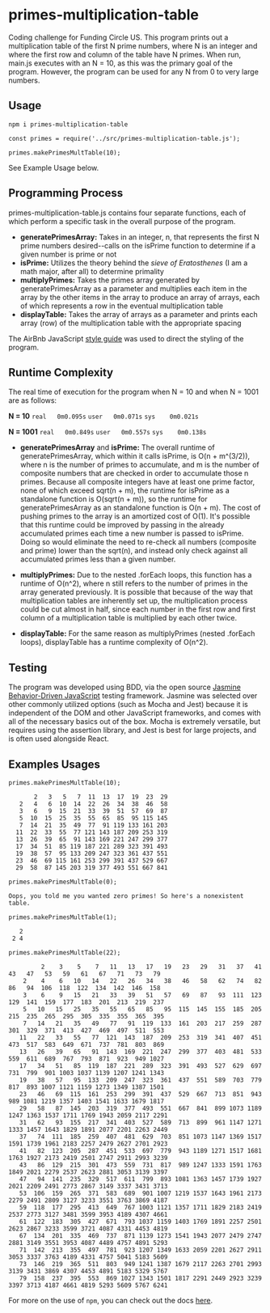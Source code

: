 # primes-multiplication-table
Coding challenge for Funding Circle US. This program prints out a multiplication table of the first N prime numbers, where N is an integer and where the first row and column of the table have N primes. When run, main.js executes with an N = 10, as this was the primary goal of the program. However, the program can be used for any N from 0 to very large numbers.

## Usage
`npm i primes-multiplication-table`

`const primes = require('../src/primes-multiplication-table.js');`

`primes.makePrimesMultTable(10);`

See Example Usage below.

## Programming Process
primes-multiplication-table.js contains four separate functions, each of which perform a specific task in the overall purpose of the program. 

* **generatePrimesArray:** Takes in an integer, n, that represents the first N prime numbers desired--calls on the isPrime function to determine if a given number is prime or not
* **isPrime:** Utilizes the theory behind the *sieve of Eratosthenes* (I am a math major, after all) to determine primality
* **multiplyPrimes:** Takes the primes array generated by generatePrimesArray as a parameter and multiplies each item in the array by the other items in the array to produce an array of arrays, each of which represents a row in the eventual multiplication table
* **displayTable:** Takes the array of arrays as a parameter and prints each array (row) of the multiplication table with the appropriate spacing

The AirBnb JavaScript [style guide](https://github.com/airbnb/javascript/blob/master/README.md) was used to direct the styling of the program. 

## Runtime Complexity
The real time of execution for the program when N = 10 and when N = 1001 are as follows:

**N = 10**
`real	0m0.095s`
`user	0m0.071s`
`sys	0m0.021s`

**N = 1001**
`real	0m0.849s`
`user	0m0.557s`
`sys	0m0.138s`

* **generatePrimesArray** and **isPrime:** The overall runtime of generatePrimesArray, which within it calls isPrime, is O(n + m^(3/2)), where n is the number of primes to accumulate, and m is the number of composite numbers that are checked in order to accumulate those n primes. Because all composite integers have at least one prime factor, none of which exceed sqrt(n + m), the runtime for isPrime as a standalone function is O(sqrt(n + m)), so the runtime for generatePrimesArray as an standalone function is O(n + m). The cost of pushing primes to the array is an amortized cost of O(1). It's possible that this runtime could be improved by passing in the already accumulated primes each time a new number is passed to isPrime. Doing so would eliminate the need to re-check all numbers (composite and prime) lower than the sqrt(n), and instead only check against all accumulated primes less than a given number. 

* **multiplyPrimes:** Due to the nested .forEach loops, this function has a runtime of O(n^2), where n still refers to the number of primes in the array generated previously. It is possible that because of the way that multiplication tables are inherently set up, the multiplication process could be cut almost in half, since each number in the first row and first column of a multiplication table is multiplied by each other twice. 

* **displayTable:** For the same reason as multiplyPrimes (nested .forEach loops), displayTable has a runtime complexity of O(n^2). 

## Testing
The program was developed using BDD, via the open source [Jasmine Behavior-Driven JavaScript](https://jasmine.github.io/pages/getting_started.html) testing framework. Jasmine was selected over other commonly utilized options (such as Mocha and Jest) because it is independent of the DOM and other JavaScript frameworks, and comes with all of the necessary basics out of the box. Mocha is extremely versatile, but requires using the assertion library, and Jest is best for large projects, and is often used alongside React.

## Examples Usages

`primes.makePrimesMultTable(10);`

```
       2   3   5   7  11  13  17  19  23  29
   2   4   6  10  14  22  26  34  38  46  58
   3   6   9  15  21  33  39  51  57  69  87
   5  10  15  25  35  55  65  85  95 115 145
   7  14  21  35  49  77  91 119 133 161 203
  11  22  33  55  77 121 143 187 209 253 319
  13  26  39  65  91 143 169 221 247 299 377
  17  34  51  85 119 187 221 289 323 391 493
  19  38  57  95 133 209 247 323 361 437 551
  23  46  69 115 161 253 299 391 437 529 667
  29  58  87 145 203 319 377 493 551 667 841
```

`primes.makePrimesMultTable(0);`

`Oops, you told me you wanted zero primes! So here's a nonexistent table.`


`primes.makePrimesMultTable(1);`

```
   2
 2 4
```

`primes.makePrimesMultTable(22);`

```
         2    3    5    7   11   13   17   19   23   29   31   37   41   43   47   53   59   61   67   71   73   79
    2    4    6   10   14   22   26   34   38   46   58   62   74   82   86   94  106  118  122  134  142  146  158
    3    6    9   15   21   33   39   51   57   69   87   93  111  123  129  141  159  177  183  201  213  219  237
    5   10   15   25   35   55   65   85   95  115  145  155  185  205  215  235  265  295  305  335  355  365  395
    7   14   21   35   49   77   91  119  133  161  203  217  259  287  301  329  371  413  427  469  497  511  553
   11   22   33   55   77  121  143  187  209  253  319  341  407  451  473  517  583  649  671  737  781  803  869
   13   26   39   65   91  143  169  221  247  299  377  403  481  533  559  611  689  767  793  871  923  949 1027
   17   34   51   85  119  187  221  289  323  391  493  527  629  697  731  799  901 1003 1037 1139 1207 1241 1343
   19   38   57   95  133  209  247  323  361  437  551  589  703  779  817  893 1007 1121 1159 1273 1349 1387 1501
   23   46   69  115  161  253  299  391  437  529  667  713  851  943  989 1081 1219 1357 1403 1541 1633 1679 1817
   29   58   87  145  203  319  377  493  551  667  841  899 1073 1189 1247 1363 1537 1711 1769 1943 2059 2117 2291
   31   62   93  155  217  341  403  527  589  713  899  961 1147 1271 1333 1457 1643 1829 1891 2077 2201 2263 2449
   37   74  111  185  259  407  481  629  703  851 1073 1147 1369 1517 1591 1739 1961 2183 2257 2479 2627 2701 2923
   41   82  123  205  287  451  533  697  779  943 1189 1271 1517 1681 1763 1927 2173 2419 2501 2747 2911 2993 3239
   43   86  129  215  301  473  559  731  817  989 1247 1333 1591 1763 1849 2021 2279 2537 2623 2881 3053 3139 3397
   47   94  141  235  329  517  611  799  893 1081 1363 1457 1739 1927 2021 2209 2491 2773 2867 3149 3337 3431 3713
   53  106  159  265  371  583  689  901 1007 1219 1537 1643 1961 2173 2279 2491 2809 3127 3233 3551 3763 3869 4187
   59  118  177  295  413  649  767 1003 1121 1357 1711 1829 2183 2419 2537 2773 3127 3481 3599 3953 4189 4307 4661
   61  122  183  305  427  671  793 1037 1159 1403 1769 1891 2257 2501 2623 2867 3233 3599 3721 4087 4331 4453 4819
   67  134  201  335  469  737  871 1139 1273 1541 1943 2077 2479 2747 2881 3149 3551 3953 4087 4489 4757 4891 5293
   71  142  213  355  497  781  923 1207 1349 1633 2059 2201 2627 2911 3053 3337 3763 4189 4331 4757 5041 5183 5609
   73  146  219  365  511  803  949 1241 1387 1679 2117 2263 2701 2993 3139 3431 3869 4307 4453 4891 5183 5329 5767
   79  158  237  395  553  869 1027 1343 1501 1817 2291 2449 2923 3239 3397 3713 4187 4661 4819 5293 5609 5767 6241
```

For more on the use of `npm`, you can check out the docs [here](https://docs.npmjs.com/downloading-and-installing-node-js-and-npm).
